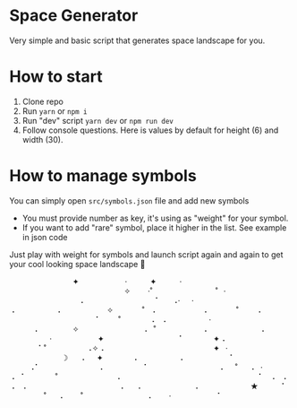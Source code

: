 # Space Generator

Very simple and basic script that generates space landscape for you.

# How to start

1. Clone repo
2. Run `yarn` or `npm i`
3. Run "dev" script `yarn dev` or `npm run dev`
4. Follow console questions. Here is values by default for height (6) and width (30).

# How to manage symbols

You can simply open `src/symbols.json` file and add new symbols

- You must provide number as key, it's using as "weight" for your symbol.
- If you want to add "rare" symbol, place it higher in the list. See example in json code

Just play with weight for symbols and launch script again and again to get your cool looking space landscape 🐋

⠀⠀⠀⠀⠀⠀⠀⠀⠀⠀⠀✦⠀⠀⠀⠀⠀⠀⠀⠀‧⠀⠀⠀⠀✦⠀⠀⠀⠀‧⠀⠀⠀⠀⠀⠀⠀⠀⠀⠀⠀⠀⠀⠀⠀⠀⠀⠀⠀⠀✧⠀⠀⠀‧˚⠀⠀⠀⠀⠀⠀⠀⠀⠀⠀⠀˚⠀‧⠀⠀⠀⠀⠀⠀⠀⠀⠀⠀⠀⠀⠠⠀⠀⠀⠀⠀⠀⠀⠀⠀
⠀⠀⠀⠁⠀⠀⠠‧⠀⠀‧⠠⠀⠀⠀⠀⠀⠀⠀⠠⠀⠀⠀⠀⠀⠀⠀⠀✧⠀⠀⠀⠀⠀˚⠀⠠⠀⠀⠀⠀⠀⠀⠀⠀⠠⠀⠀⠀⠀⠀˚⠀⠀⠀⠠⠀⠀⠀⠀⠀⠀⠀⠀⠀⠀⠀⠀⠀⠀⠀⠀⠀⠀⠀⠀⠁⠀⠀⠀˚⠀⠀⠀⠀⠀⠠⠀⠠⠀⠀⠀
⠀⠀⠀⠀‧⠀⠀⠀⠀⠠⠀⠀⠀⠀⠀⠀✧⠀⠀⠀⠀⠀⠀⠀⠀⠀⠀⠀⠠⠀˚⠀⠀⠀⠀⠀⠀⠀⠀⠠⠀⠀⠀⠀⠀⠀⠀⠀⠀⠠⠀⠀⠀⠀⠀⠀⠀⠀⠀⠀⠀‧⠀⠀⠀⠀⠀⠀⠀⠀✦⠀⠀⠀⠀⠀⠀⠀⠀⠀⠀⠀⠀⠀⠁⠀⠀⠀⠀⠀✦⠠
⠀⠀⠀⠀⠀⠁˚⠀⠀⠀⠀⠀⠀⠀⠠✧⠠⠀⠀⠀⠀⠀⠀⠀⠀⠀⠀⠀⠀⠀⠀⠀⠀⠀⠀⠀✦⠀‧⠀⠀⠀⠀⠀⠀⠀⠀⠀☽⠀⠀⠠⠀⠀✦⠀⠀⠀⠀⠀⠠⠀⠀⠀⠀⠀⠀⠀⠠⠀⠀⠀⠀⠀⠀⠀⠀⠁⠀⠀⠀⠀⠀⠀⠀⠀⠀⠀⠀⠀
⠠⠁⠀⠀⠀⠀⠀⠀⠀⠀⠀⠀⠠⠀⠀⠀⠀⠀⠀⠀⠁⠀⠀⠀⠀⠀⠀⠀⠀⠀⠀⠀⠀⠠⠀⠀˚⠀⠀⠠⠀‧⠠⠀⠁⠀⠀⠀⠀⠀˚⠀⠀⠀⠀⠀⠀⠀⠀⠀⠀⠠⠀⠀⠀⠀⠀⠀⠀⠀⠀⠀⠀⠀⠀⠀⠀⠀⠀⠀⠀⠀⠀⠀⠀⠀⠁⠀⠠⠀⠠
⠠⠀⠠⠀⠀⠀⠀⠀⠀⠀⠀⠀⠀⠀⠀⠀⠀⠀⠀⠠⠀⠀⠠⠀⠀⠀⠀⠀⠀⠀⠀⠀⠠⠀⠀⠀⠀⠀⠀⠀⠀⠀★⠀⠀⠀⠀⠁⠀⠀⠀⠀⠀⠀˚⠀⠀⠠⠀⠀⠀˚⠀⠀⠀⠀⠀⠀⠀⠀⠀⠀⠀⠠⠀⠀⠀‧⠀⠀⠀⠀⠀⠀⠀⠀⠁⠀⠀⠀
